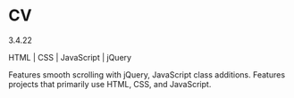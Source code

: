 # CV
3.4.22

HTML | CSS | JavaScript | jQuery

Features smooth scrolling with jQuery, JavaScript class additions. Features projects that primarily use HTML, CSS, and JavaScript.
